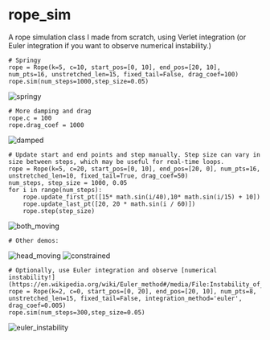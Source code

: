 # rope_sim

A rope simulation class I made from scratch, using Verlet integration (or Euler integration if you want to observe numerical instability.)

```
# Springy
rope = Rope(k=5, c=10, start_pos=[0, 10], end_pos=[20, 10], num_pts=16, unstretched_len=15, fixed_tail=False, drag_coef=100)
rope.sim(num_steps=1000,step_size=0.05)
```

![springy](https://media.giphy.com/media/hbvvXZNo0W6ZkiKgTc/giphy.gif)

```
# More damping and drag
rope.c = 100
rope.drag_coef = 1000
```

![damped](https://media.giphy.com/media/C0dNc5XVss67AAO4Ka/giphy.gif)


```
# Update start and end points and step manually. Step size can vary in size between steps, which may be useful for real-time loops.
rope = Rope(k=5, c=20, start_pos=[0, 10], end_pos=[20, 0], num_pts=16, unstretched_len=10, fixed_tail=True, drag_coef=50)
num_steps, step_size = 1000, 0.05
for i in range(num_steps):
    rope.update_first_pt([15* math.sin(i/40),10* math.sin(i/15) + 10])
    rope.update_last_pt([20, 20 * math.sin(i / 60)])
    rope.step(step_size)
```

![both_moving](https://media.giphy.com/media/F9ZC74TZJJMYTQtj2y/giphy.gif)

```
# Other demos:
```

![head_moving](https://media.giphy.com/media/DJLv5HVLfMpvqkcDoX/giphy.gif)
![constrained](https://media.giphy.com/media/wl56Ia4c77fSffSHWd/giphy.gif)

```
# Optionally, use Euler integration and observe [numerical instability!](https://en.wikipedia.org/wiki/Euler_method#/media/File:Instability_of_Euler's_method.svg)
rope = Rope(k=2, c=0, start_pos=[0, 20], end_pos=[20, 10], num_pts=8, unstretched_len=15, fixed_tail=False, integration_method='euler', drag_coef=0.005)
rope.sim(num_steps=300,step_size=0.05)
```

![euler_instability](https://media.giphy.com/media/Wv3by7uBcN779ZBjJf/giphy.gif)
